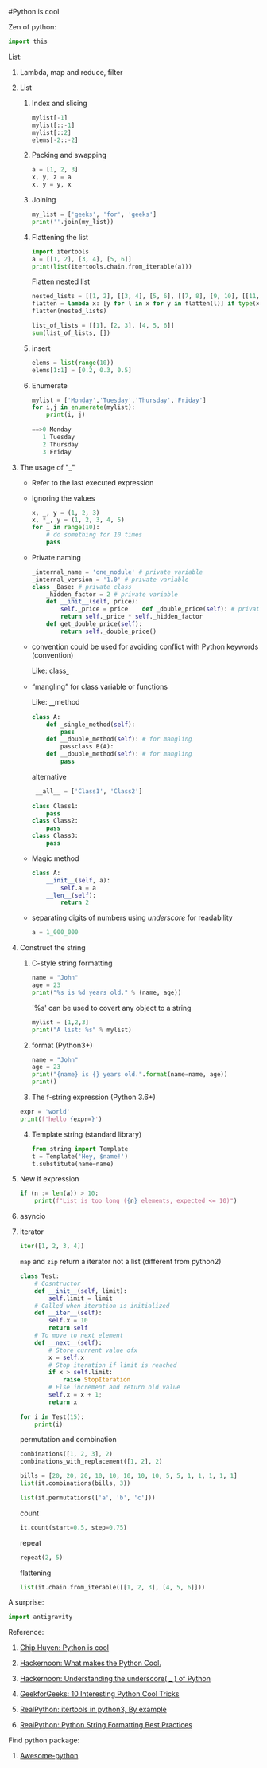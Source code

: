 #Python is cool

Zen of python:

```python
import this
```





List:

1. Lambda, map and reduce, filter

2. List

   1. Index and slicing

      ```python
      mylist[-1]
      mylist[::-1]
      mylist[::2]
      elems[-2::-2]
      ```

   2. Packing and swapping 

      ```python
      a = [1, 2, 3]
      x, y, z = a
      x, y = y, x
      ```

   3. Joining 

      ```python
      my_list = ['geeks', 'for', 'geeks'] 
      print(''.join(my_list))
      ```

   4. Flattening the list

      ```python
      import itertools
      a = [[1, 2], [3, 4], [5, 6]] 
      print(list(itertools.chain.from_iterable(a))) 
      ```

      Flatten nested list

      ```python
      nested_lists = [[1, 2], [[3, 4], [5, 6], [[7, 8], [9, 10], [[11, [12, 13]]]]]]
      flatten = lambda x: [y for l in x for y in flatten(l)] if type(x) is list else [x]
      flatten(nested_lists) 
      ```

      ```python
      list_of_lists = [[1], [2, 3], [4, 5, 6]]
      sum(list_of_lists, [])
      ```

   5. insert

      ```python
      elems = list(range(10))
      elems[1:1] = [0.2, 0.3, 0.5]
      ```

   6. Enumerate 

      ```python
      mylist = ['Monday','Tuesday','Thursday','Friday']
      for i,j in enumerate(mylist):
          print(i, j)
          
      ==>0 Monday
         1 Tuesday
         2 Thursday
         3 Friday
      ```

3. The usage of "_"

   - Refer to the last executed expression

   - Ignoring the values

     ```python
     x, _, y = (1, 2, 3)
     x, *_, y = (1, 2, 3, 4, 5)
     for _ in range(10):
         # do something for 10 times
         pass
     ```

   - Private naming

     ```python
     _internal_name = 'one_nodule' # private variable
     _internal_version = '1.0' # private variable
     class _Base: # private class
         _hidden_factor = 2 # private variable    
         def __init__(self, price):
             self._price = price    def _double_price(self): # private method
             return self._price * self._hidden_factor    
         def get_double_price(self):
             return self._double_price() 
     ```

   - convention could be used for avoiding conflict with Python keywords (convention)

     Like: class⎵

   - “mangling” for class variable or functions

     Like: ⎵⎵method

     ```python
     class A:
         def _single_method(self):
             pass    
         def __double_method(self): # for mangling
             passclass B(A):
         def __double_method(self): # for mangling
             pass
     ```

     alternative

     ```python
      __all__ = ['Class1', 'Class2']
         
     class Class1:
         pass
     class Class2:
         pass
     class Class3:
         pass
     ```

     

   - Magic method

     ```python
     class A:
         __init__(self, a):
             self.a = a
         __len__(self):
             return 2
     ```

   - separating digits of numbers using *underscore* for readability

     ```python
     a = 1_000_000
     ```

     

4. Construct the string

   1. C-style string formatting

      ```python
      name = "John"
      age = 23
      print("%s is %d years old." % (name, age))
      ```

      '%s' can be used to covert any object to a string

      ```python
      mylist = [1,2,3]
      print("A list: %s" % mylist)
      ```

   2. format (Python3+)

      ```python
      name = "John"
      age = 23
      print("{name} is {} years old.".format(name=name, age))
      print()
      ```

      

   3. The f-string expression (Python 3.6+)

   ```python
   expr = 'world'
   print(f'hello {expr=}')
   ```

   4. Template string (standard library)

      ```python
      from string import Template
      t = Template('Hey, $name!')
      t.substitute(name=name)
      ```

      

5. New if expression

   ```python
   if (n := len(a)) > 10:
       print(f"List is too long ({n} elements, expected <= 10)")
   ```

   

6. asyncio

7. iterator

   ```python
   iter([1, 2, 3, 4])
   ```

   `map` and `zip` return a iterator not a list (different from python2)

   ```python
   class Test: 
       # Cosntructor 
       def __init__(self, limit): 
           self.limit = limit 
       # Called when iteration is initialized 
       def __iter__(self): 
           self.x = 10
           return self
       # To move to next element
       def __next__(self): 
           # Store current value ofx 
           x = self.x 
           # Stop iteration if limit is reached 
           if x > self.limit: 
               raise StopIteration 
           # Else increment and return old value 
           self.x = x + 1; 
           return x 
       
   for i in Test(15): 
       print(i) 
   ```

   permutation and combination

   ```python
   combinations([1, 2, 3], 2)
   combinations_with_replacement([1, 2], 2)
   
   bills = [20, 20, 20, 10, 10, 10, 10, 10, 5, 5, 1, 1, 1, 1, 1]
   list(it.combinations(bills, 3))
   ```

   

   ```python
   list(it.permutations(['a', 'b', 'c']))
   
   ```

   count

   ```python
   it.count(start=0.5, step=0.75)
   ```

   repeat

   ```python
   repeat(2, 5)
   ```

   flattening

   ```python
   list(it.chain.from_iterable([[1, 2, 3], [4, 5, 6]]))
   ```

   



A surprise:

```python
import antigravity
```





Reference:

1. [Chip Huyen: Python is cool](https://github.com/chiphuyen/python-is-cool)
2. [Hackernoon: What makes the Python Cool.](https://hackernoon.com/what-makes-the-python-cool-426e4c576685)
3. [Hackernoon: Understanding the underscore( _ ) of Python](https://hackernoon.com/understanding-the-underscore-of-python-309d1a029edc)

3. [GeekforGeeks: 10 Interesting Python Cool Tricks](https://www.geeksforgeeks.org/10-interesting-python-cool-tricks/)

4. [RealPython: itertools in python3, By example](https://realpython.com/python-itertools/)

5. [RealPython: Python String Formatting Best Practices](https://realpython.com/python-string-formatting/)



Find python package:

1. [Awesome-python](https://github.com/vinta/awesome-python)